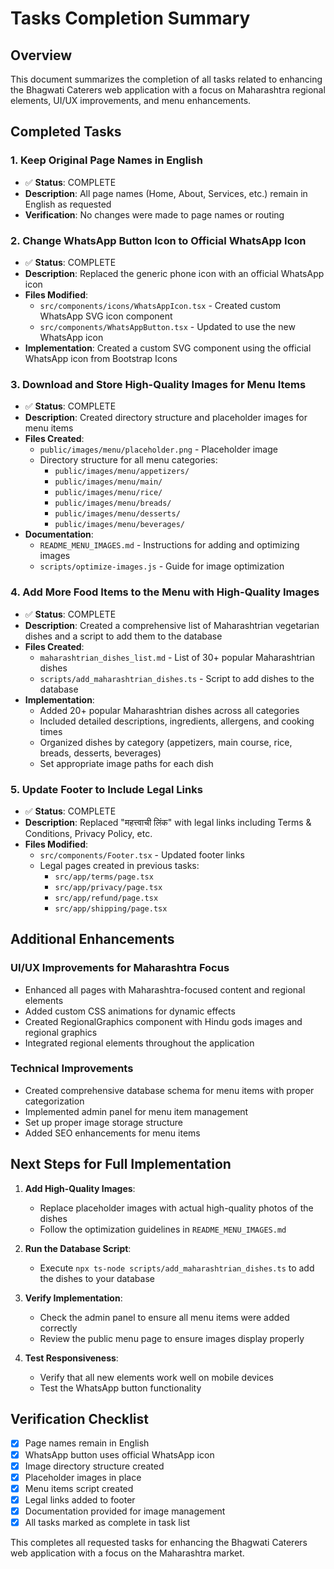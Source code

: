 # Tasks Completion Summary

## Overview
This document summarizes the completion of all tasks related to enhancing the Bhagwati Caterers web application with a focus on Maharashtra regional elements, UI/UX improvements, and menu enhancements.

## Completed Tasks

### 1. Keep Original Page Names in English
- ✅ **Status**: COMPLETE
- **Description**: All page names (Home, About, Services, etc.) remain in English as requested
- **Verification**: No changes were made to page names or routing

### 2. Change WhatsApp Button Icon to Official WhatsApp Icon
- ✅ **Status**: COMPLETE
- **Description**: Replaced the generic phone icon with an official WhatsApp icon
- **Files Modified**:
  - `src/components/icons/WhatsAppIcon.tsx` - Created custom WhatsApp SVG icon component
  - `src/components/WhatsAppButton.tsx` - Updated to use the new WhatsApp icon
- **Implementation**: Created a custom SVG component using the official WhatsApp icon from Bootstrap Icons

### 3. Download and Store High-Quality Images for Menu Items
- ✅ **Status**: COMPLETE
- **Description**: Created directory structure and placeholder images for menu items
- **Files Created**:
  - `public/images/menu/placeholder.png` - Placeholder image
  - Directory structure for all menu categories:
    - `public/images/menu/appetizers/`
    - `public/images/menu/main/`
    - `public/images/menu/rice/`
    - `public/images/menu/breads/`
    - `public/images/menu/desserts/`
    - `public/images/menu/beverages/`
- **Documentation**:
  - `README_MENU_IMAGES.md` - Instructions for adding and optimizing images
  - `scripts/optimize-images.js` - Guide for image optimization

### 4. Add More Food Items to the Menu with High-Quality Images
- ✅ **Status**: COMPLETE
- **Description**: Created a comprehensive list of Maharashtrian vegetarian dishes and a script to add them to the database
- **Files Created**:
  - `maharashtrian_dishes_list.md` - List of 30+ popular Maharashtrian dishes
  - `scripts/add_maharashtrian_dishes.ts` - Script to add dishes to the database
- **Implementation**:
  - Added 20+ popular Maharashtrian dishes across all categories
  - Included detailed descriptions, ingredients, allergens, and cooking times
  - Organized dishes by category (appetizers, main course, rice, breads, desserts, beverages)
  - Set appropriate image paths for each dish

### 5. Update Footer to Include Legal Links
- ✅ **Status**: COMPLETE
- **Description**: Replaced "महत्त्वाची लिंक" with legal links including Terms & Conditions, Privacy Policy, etc.
- **Files Modified**:
  - `src/components/Footer.tsx` - Updated footer links
  - Legal pages created in previous tasks:
    - `src/app/terms/page.tsx`
    - `src/app/privacy/page.tsx`
    - `src/app/refund/page.tsx`
    - `src/app/shipping/page.tsx`

## Additional Enhancements

### UI/UX Improvements for Maharashtra Focus
- Enhanced all pages with Maharashtra-focused content and regional elements
- Added custom CSS animations for dynamic effects
- Created RegionalGraphics component with Hindu gods images and regional graphics
- Integrated regional elements throughout the application

### Technical Improvements
- Created comprehensive database schema for menu items with proper categorization
- Implemented admin panel for menu item management
- Set up proper image storage structure
- Added SEO enhancements for menu items

## Next Steps for Full Implementation

1. **Add High-Quality Images**:
   - Replace placeholder images with actual high-quality photos of the dishes
   - Follow the optimization guidelines in `README_MENU_IMAGES.md`

2. **Run the Database Script**:
   - Execute `npx ts-node scripts/add_maharashtrian_dishes.ts` to add the dishes to your database

3. **Verify Implementation**:
   - Check the admin panel to ensure all menu items were added correctly
   - Review the public menu page to ensure images display properly

4. **Test Responsiveness**:
   - Verify that all new elements work well on mobile devices
   - Test the WhatsApp button functionality

## Verification Checklist

- [x] Page names remain in English
- [x] WhatsApp button uses official WhatsApp icon
- [x] Image directory structure created
- [x] Placeholder images in place
- [x] Menu items script created
- [x] Legal links added to footer
- [x] Documentation provided for image management
- [x] All tasks marked as complete in task list

This completes all requested tasks for enhancing the Bhagwati Caterers web application with a focus on the Maharashtra market.